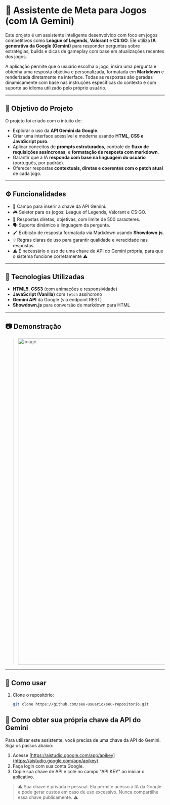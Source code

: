 # 🧠 Assistente de Meta para Jogos (com IA Gemini)

Este projeto é um assistente inteligente desenvolvido com foco em jogos competitivos como **League of Legends**, **Valorant** e **CS:GO**. Ele utiliza **IA generativa da Google (Gemini)** para responder perguntas sobre estratégias, builds e dicas de gameplay com base em atualizações recentes dos jogos.

A aplicação permite que o usuário escolha o jogo, insira uma pergunta e obtenha uma resposta objetiva e personalizada, formatada em **Markdown** e renderizada diretamente na interface. Todas as respostas são geradas dinamicamente com base nas instruções específicas do contexto e com suporte ao idioma utilizado pelo próprio usuário.

---

## 🎯 Objetivo do Projeto

O projeto foi criado com o intuito de:

- Explorar o uso da **API Gemini da Google**.
- Criar uma interface acessível e moderna usando **HTML, CSS e JavaScript puro**.
- Aplicar conceitos de **prompts estruturados**, controle de **fluxo de requisições assíncronas**, e **formatação de resposta com markdown**.
- Garantir que a IA **responda com base na linguagem do usuário** (português, por padrão).
- Oferecer respostas **contextuais, diretas e coerentes com o patch atual** de cada jogo.

---

## ⚙️ Funcionalidades

- 🔐 Campo para inserir a chave da API Gemini.
- 🎮 Seletor para os jogos: League of Legends, Valorant e CS:GO.
- 🧾 Respostas diretas, objetivas, com limite de 500 caracteres.
- 🗣️ Suporte dinâmico à linguagem da pergunta.
- 🖌️ Exibição de resposta formatada via Markdown usando **Showdown.js**.
- 💡 Regras claras de uso para garantir qualidade e veracidade nas respostas.
- ⚠️ É necessário o uso de uma chave de API do Gemini própria, para que o sistema funcione corretamente ⚠️
  

---

## 🚀 Tecnologias Utilizadas

- **HTML5**, **CSS3** (com animações e responsividade)
- **JavaScript (Vanilla)** com `fetch` assíncrono
- **Gemini API** da Google (via endpoint REST)
- **Showdown.js** para conversão de markdown para HTML

---

## 📷 Demonstração

> <img width="1921" height="1033" alt="image" src="https://github.com/user-attachments/assets/99129947-ddf5-464b-a78f-01f12cc03940" />


---

## 📝 Como usar

1. Clone o repositório:
   ```bash
   git clone https://github.com/seu-usuario/seu-repositorio.git
   
## 🔐 Como obter sua própria chave da API do Gemini

Para utilizar este assistente, você precisa de uma chave da API do Gemini. Siga os passos abaixo:

1. Acesse [https://aistudio.google.com/app/apikey](https://aistudio.google.com/app/apikey)
2. Faça login com sua conta Google.
3. Copie sua chave de API e cole no campo "API KEY" ao iniciar o aplicativo.

> ⚠️ Sua chave é privada e pessoal. Ela permite acesso à IA da Google e pode gerar custos em caso de uso excessivo. Nunca compartilhe essa chave publicamente. ⚠️
